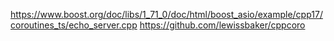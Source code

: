 
https://www.boost.org/doc/libs/1_71_0/doc/html/boost_asio/example/cpp17/coroutines_ts/echo_server.cpp
https://github.com/lewissbaker/cppcoro
